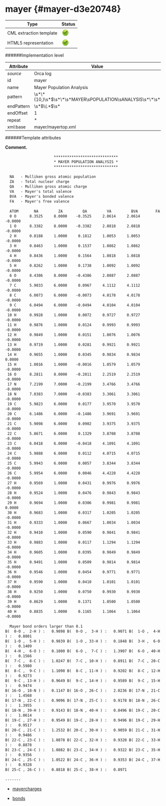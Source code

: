 # mayer {#mayer-d3e20748}


| Type                                                                                                                                                                                                  | Status                                                                                                                                                                                                |
|----|----|
| CML extraction template                                                                                                                                                                               | ![](/imgs/Total.png)                                                                                                                                                                                  |
| HTML5 representation                                                                                                                                                                                  | ![](/imgs/Total.png)                                                                                                                                                                                  |

######Implementation level

| Attribute                                                                                                                                                                                             | Value                                                                                                                                                                                                 |
|----|----|
| *source*                                                                                                                                                                                              | Orca log                                                                                                                                                                                              |
| id                                                                                                                                                                                                    | mayer                                                                                                                                                                                                 |
| name                                                                                                                                                                                                  | Mayer Population Analysis                                                                                                                                                                             |
| pattern                                                                                                                                                                                               | \\s\*\\\*{10,}\\s\*\$\\s\*\\\*\\s\*MAYER\\sPOPULATION\\sANALYSIS\\s\*\\\*\\s\*                                                                                                                        |
| endPattern                                                                                                                                                                                            | \\s\*B\\(.\*\$\\s\*                                                                                                                                                                                   |
| endOffset                                                                                                                                                                                             | 1                                                                                                                                                                                                     |
| repeat                                                                                                                                                                                                | \*                                                                                                                                                                                                    |
| xml:base                                                                                                                                                                                              | mayer/mayertop.xml                                                                                                                                                                                    |

######Template attributes

**Comment.**

                          *****************************
                          * MAYER POPULATION ANALYSIS *
                          *****************************

      NA   - Mulliken gross atomic population
      ZA   - Total nuclear charge
      QA   - Mulliken gross atomic charge
      VA   - Mayer's total valence
      BVA  - Mayer's bonded valence
      FA   - Mayer's free valence

      ATOM       NA         ZA         QA         VA         BVA        FA
      0 O      8.3525     8.0000    -0.3525     2.0614     2.0614    -0.0000
      1 O      8.3382     8.0000    -0.3382     2.0818     2.0818    -0.0000
      2 H      0.8188     1.0000     0.1812     1.0053     1.0053    -0.0000
      3 H      0.8463     1.0000     0.1537     1.0862     1.0862    -0.0000
      4 H      0.8436     1.0000     0.1564     1.0818     1.0818    -0.0000
      5 H      0.8262     1.0000     0.1738     1.0092     1.0092    -0.0000
      6 O      8.4386     8.0000    -0.4386     2.0887     2.0887    -0.0000
      7 C      5.9033     6.0000     0.0967     4.1112     4.1112    -0.0000
      8 C      6.0073     6.0000    -0.0073     4.0178     4.0178    -0.0000
      9 C      6.0494     6.0000    -0.0494     4.0104     4.0104    -0.0000
     10 H      0.9928     1.0000     0.0072     0.9727     0.9727    -0.0000
     11 H      0.9876     1.0000     0.0124     0.9993     0.9993    -0.0000
     12 H      0.9849     1.0000     0.0151     1.0076     1.0076    -0.0000
     13 H      0.9719     1.0000     0.0281     0.9921     0.9921    -0.0000
     14 H      0.9655     1.0000     0.0345     0.9834     0.9834     0.0000
     15 H      1.0016     1.0000    -0.0016     1.0579     1.0579    -0.0000
     16 O      8.2811     8.0000    -0.2811     2.2519     2.2519    -0.0000
     17 N      7.2199     7.0000    -0.2199     3.4766     3.4766    -0.0000
     18 N      7.0383     7.0000    -0.0383     3.3061     3.3061    -0.0000
     19 C      5.9823     6.0000     0.0177     3.9570     3.9570    -0.0000
     20 C      6.1486     6.0000    -0.1486     3.9691     3.9691    -0.0000
     21 C      5.9098     6.0000     0.0902     3.9375     3.9375    -0.0000
     22 C      5.8671     6.0000     0.1329     3.8708     3.8708    -0.0000
     23 C      6.0418     6.0000    -0.0418     4.1091     4.1091    -0.0000
     24 C      5.9888     6.0000     0.0112     4.0715     4.0715    -0.0000
     25 C      5.9943     6.0000     0.0057     3.8344     3.8344    -0.0000
     26 C      5.9954     6.0000     0.0046     4.4228     4.4228    -0.0000
     27 H      0.9569     1.0000     0.0431     0.9976     0.9976    -0.0000
     28 H      0.9524     1.0000     0.0476     0.9843     0.9843    -0.0000
     29 H      0.9694     1.0000     0.0306     0.9981     0.9981     0.0000
     30 H      0.9683     1.0000     0.0317     1.0205     1.0205    -0.0000
     31 H      0.9333     1.0000     0.0667     1.0034     1.0034    -0.0000
     32 H      0.9410     1.0000     0.0590     0.9841     0.9841    -0.0000
     33 H      0.9883     1.0000     0.0117     1.1294     1.1294    -0.0000
     34 H      0.9605     1.0000     0.0395     0.9849     0.9849    -0.0000
     35 H      0.9491     1.0000     0.0509     0.9814     0.9814    -0.0000
     36 H      0.9546     1.0000     0.0454     0.9771     0.9771    -0.0000
     37 H      0.9590     1.0000     0.0410     1.0101     1.0101    -0.0000
     38 H      0.9250     1.0000     0.0750     0.9930     0.9930    -0.0000
     39 H      0.8629     1.0000     0.1371     1.0500     1.0500    -0.0000
     40 H      0.8835     1.0000     0.1165     1.1064     1.1064    -0.0000

      Mayer bond orders larger than 0.1
    B(  0-O ,  2-H ) :   0.9898 B(  0-O ,  3-H ) :   0.9071 B(  1-O ,  4-H ) :   0.8801 
    B(  1-O ,  5-H ) :   0.9839 B(  1-O , 33-H ) :   0.1848 B(  3-H ,  6-O ) :   0.1409 
    B(  4-H ,  6-O ) :   0.1800 B(  6-O ,  7-C ) :   1.3907 B(  6-O , 40-H ) :   0.1566 
    B(  7-C ,  8-C ) :   1.0247 B(  7-C , 10-H ) :   0.8911 B(  7-C , 20-C ) :   0.5980 
    B(  8-C ,  9-C ) :   1.1090 B(  8-C , 11-H ) :   0.9202 B(  8-C , 12-H ) :   0.9273 
    B(  9-C , 13-H ) :   0.9649 B(  9-C , 14-H ) :   0.9589 B(  9-C , 15-H ) :   0.9474 
    B( 16-O , 18-N ) :   0.1147 B( 16-O , 26-C ) :   2.0236 B( 17-N , 21-C ) :   1.4568 
    B( 17-N , 22-C ) :   0.9096 B( 17-N , 25-C ) :   0.9178 B( 18-N , 26-C ) :   1.3955 
    B( 18-N , 39-H ) :   0.9143 B( 18-N , 40-H ) :   0.8496 B( 19-C , 20-C ) :   1.0614 
    B( 19-C , 27-H ) :   0.9549 B( 19-C , 28-H ) :   0.9496 B( 19-C , 29-H ) :   0.9517 
    B( 20-C , 21-C ) :   1.2532 B( 20-C , 30-H ) :   0.9059 B( 21-C , 31-H ) :   0.9486 
    B( 22-C , 23-C ) :   1.0878 B( 22-C , 32-H ) :   0.9320 B( 22-C , 33-H ) :   0.8878 
    B( 23-C , 24-C ) :   1.0882 B( 23-C , 34-H ) :   0.9322 B( 23-C , 35-H ) :   0.9356 
    B( 24-C , 25-C ) :   1.0522 B( 24-C , 36-H ) :   0.9353 B( 24-C , 37-H ) :   0.9328 
    B( 25-C , 26-C ) :   0.8818 B( 25-C , 38-H ) :   0.8971 

    -------
        

-   [mayercharges](/out/md/cml/orca_log/mayercharges-d3e20755.md)

<!-- -->

-   [bonds](/out/md/cml/orca_log/bonds-d3e20802.md)


